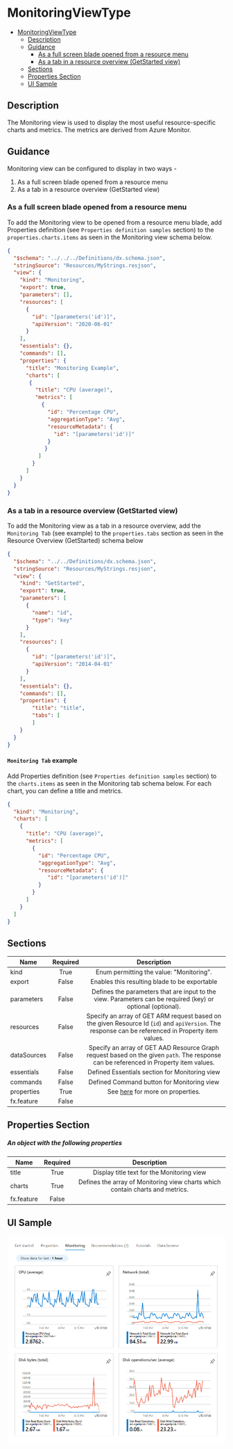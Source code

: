<a name="monitoringviewtype"></a>
# MonitoringViewType
* [MonitoringViewType](#monitoringviewtype)
    * [Description](#monitoringviewtype-description)
    * [Guidance](#monitoringviewtype-guidance)
        * [As a full screen blade opened from a resource menu](#monitoringviewtype-guidance-as-a-full-screen-blade-opened-from-a-resource-menu)
        * [As a tab in a resource overview (GetStarted view)](#monitoringviewtype-guidance-as-a-tab-in-a-resource-overview-getstarted-view)
    * [Sections](#monitoringviewtype-sections)
    * [Properties Section](#monitoringviewtype-properties-section)
    * [UI Sample](#monitoringviewtype-ui-sample)

<a name="monitoringviewtype-description"></a>
## Description
The Monitoring view is used to display the most useful resource-specific charts and metrics. The metrics are derived from Azure Monitor.
<a name="monitoringviewtype-guidance"></a>
## Guidance
Monitoring view can be configured to display in two ways -

1. As a full screen blade opened from a resource menu
2. As a tab in a resource overview (GetStarted view)

<a name="monitoringviewtype-guidance-as-a-full-screen-blade-opened-from-a-resource-menu"></a>
### As a full screen blade opened from a resource menu

To add the Monitoring view to be opened from a resource menu blade, add Properties definition (see `Properties definition samples` section) to the `properties.charts.items` as seen in the Monitoring view schema below.

```json
{
  "$schema": "../../../Definitions/dx.schema.json",
  "stringSource": "Resources/MyStrings.resjson",
  "view": {
    "kind": "Monitoring",
    "export": true,
    "parameters": [],
    "resources": [
      {
        "id": "[parameters('id')]",
        "apiVersion": "2020-06-01"
      }
    ],
    "essentials": {},
    "commands": [],
    "properties": {
      "title": "Monitoring Example",
      "charts": [
       {
         "title": "CPU (average)",
         "metrics": [
           {
             "id": "Percentage CPU",
             "aggregationType": "Avg",
             "resourceMetadata": {
               "id": "[parameters('id')]"
             }
            }
          ]
        }
      ]
    }
  }
}
```

<a name="monitoringviewtype-guidance-as-a-tab-in-a-resource-overview-getstarted-view"></a>
### As a tab in a resource overview (GetStarted view)

To add the Monitoring view as a tab in a resource overview, add the `Monitoring Tab` (see example) to the `properties.tabs` section as seen in the Resource Overview (GetStarted) schema below

```json
{
  "$schema": "../../Definitions/dx.schema.json",
  "stringSource": "Resources/MyStrings.resjson",
  "view": {
    "kind": "GetStarted",
    "export": true,
    "parameters": [
      {
        "name": "id",
        "type": "key"
      }
    ],
    "resources": [
      {
        "id": "[parameters('id')]",
        "apiVersion": "2014-04-01"
      }
    ],
    "essentials": {},
    "commands": [],
    "properties": {
        "title": "title",
        "tabs": [
        ]
    }
  }
}
```

<a name="monitoringviewtype-guidance-as-a-tab-in-a-resource-overview-getstarted-view-monitoring-tab-example"></a>
#### <code>Monitoring Tab</code> example

Add Properties definition (see `Properties definition samples` section) to the `charts.items` as seen in the Monitoring tab schema below. For each chart, you can define a title and metrics.

```json
{
  "kind": "Monitoring",
  "charts": [
    {
      "title": "CPU (average)",
      "metrics": [
        {
          "id": "Percentage CPU",
          "aggregationType": "Avg",
          "resourceMetadata": {
             "id": "[parameters('id')]"
          }
        }
      ]
    }
  ]
}
```
 
<a name="monitoringviewtype-sections"></a>
## Sections
| Name | Required | Description
| ---|:--:|:--:|
|kind|True|Enum permitting the value: "Monitoring".
|export|False|Enables this resulting blade to be exportable
|parameters|False|Defines the parameters that are input to the view.  Parameters can be required (key) or optional (optional).
|resources|False|Specify an array of GET ARM request based on the given Resource Id (`id`) and `apiVersion`. The response can be referenced in Property item values.
|dataSources|False|Specify an array of GET AAD Resource Graph request based on the given `path`. The response can be referenced in Property item values.
|essentials|False|Defined Essentials section for Monitoring view
|commands|False|Defined Command button for Monitoring view
|properties|True|See [here](dx-view-monitoringViewType-properties.md) for more on properties.
|fx.feature|False|
<a name="monitoringviewtype-properties-section"></a>
## Properties Section
<a name="monitoringviewtype-properties-section-an-object-with-the-following-properties"></a>
##### An object with the following properties
| Name | Required | Description
| ---|:--:|:--:|
|title|True|Display title text for the Monitoring view
|charts|True|Defines the array of Monitoring view charts which contain charts and metrics.
|fx.feature|False|
<a name="monitoringviewtype-ui-sample"></a>
## UI Sample
![alt-text](../media/dx/views/monitoringViewType-tab.png "UI Sample")  
